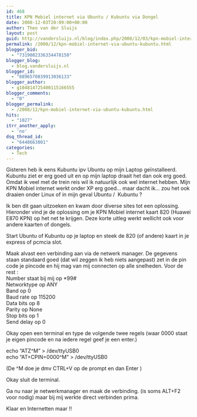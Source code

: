 ```yaml
---
id: 468
title: KPN Mobiel internet via Ubuntu / Kubuntu via Dongel
date: 2008-12-03T20:09:00+00:00
author: Theo van der Sluijs
layout: post
guid: http://vandersluijs.nl/blog/index.php/2008/12/03/kpn-mobiel-internet-via-ubuntu-kubuntu/
permalink: /2008/12/kpn-mobiel-internet-via-ubuntu-kubuntu.html
blogger_bid:
  - "7319082336334478150"
blogger_blog:
  - blog.vandersluijs.nl
blogger_id:
  - "8896570839913036133"
blogger_author:
  - g104814725400115166555
blogger_comments:
  - "0"
blogger_permalink:
  - /2008/12/kpn-mobiel-internet-via-ubuntu-kubuntu.html
hits:
  - "1027"
itrr_another_apply:
  - 'no'
dsq_thread_id:
  - "6448663801"
categories:
  - Tech
---
```

Gisteren heb ik eens Kubuntu ipv Ubuntu op mijn Laptop geïnstalleerd. Kubuntu ziet er erg goed uit en op mijn laptop draait het dan ook erg goed. Omdat ik veel met de trein reis wil ik natuurlijk ook wel internet hebben. Mijn KPN Mobiel internet werkt onder XP erg goed&#8230; maar dacht ik&#8230; zou het ook draaien onder Linux of in mijn geval Ubuntu /  Kubuntu ?

<a name="more"></a>

Ik ben dit gaan uitzoeken en kwam door diverse sites tot een oplossing. Hieronder vind je de oplossing om je KPN Mobiel internet kaart 820 (Huawei E870 KPN) op het net te krijgen. Deze korte uitleg werkt wellicht ook voor andere kaarten of dongels.

Start Ubuntu of Kubuntu op je laptop en steek de 820 (of andere) kaart in je express of pcmcia slot.

Maak alvast een verbinding aan via de netwerk manager. De gegevens staan standaard goed (dat wil zeggen ik heb niets aangepast) zet in de pin code je pincode en hij mag van mij connecten op alle snelheden. Voor de rest :  
Number staat bij mij op *99#   
Networktype op ANY   
Band op 0  
Baud rate op 115200  
Data bits op 8  
Parity op None  
Stop bits op 1  
Send delay op 0

Okay open een terminal en type de volgende twee regels (waar 0000 staat je eigen pincode en na iedere regel geef je een enter.)

echo &#8220;ATZ^M&#8221; > /dev/ttyUSB0  
echo &#8220;AT+CPIN=0000^M&#8221; > /dev/ttyUSB0

(De ^M doe je dmv CTRL+V op de prompt en dan Enter )

Okay sluit de terminal.

Ga nu naar je netwerkmanager en maak de verbinding. (is soms ALT+F2 voor nodig) maar bij mij werkte direct verbinden prima.

Klaar en Internetten maar !!